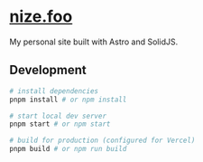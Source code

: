 # [nize.foo](https://nize.foo)

My personal site built with Astro and SolidJS.

## Development

```sh
# install dependencies
pnpm install # or npm install

# start local dev server
pnpm start # or npm start

# build for production (configured for Vercel)
pnpm build # or npm run build
```
